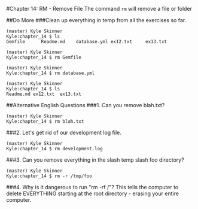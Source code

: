 #Chapter 14: RM - Remove File
The command `rm` will remove a file or folder

##Do More
###Clean up everything in temp from all the exercises so far.
```
(master) Kyle Skinner
Kyle:chapter_14 $ ls
Gemfile      Readme.md    database.yml ex12.txt     ex13.txt

(master) Kyle Skinner
Kyle:chapter_14 $ rm Gemfile

(master) Kyle Skinner
Kyle:chapter_14 $ rm database.yml

(master) Kyle Skinner
Kyle:chapter_14 $ ls
Readme.md ex12.txt  ex13.txt
```

##Alternative English Questions
###1. Can you remove blah.txt?
```
(master) Kyle Skinner
Kyle:chapter_14 $ rm blah.txt
```

###2. Let's get rid of our development log file.
```
(master) Kyle Skinner
Kyle:chapter_14 $ rm development.log
```

###3. Can you remove everything in the slash temp slash foo directory?
```
(master) Kyle Skinner
Kyle:chapter_14 $ rm -r /tmp/foo
```

###4. Why is it dangerous to run "rm -rf /"?
This tells the computer to delete EVERYTHING starting at the root directory - erasing your entire computer.
